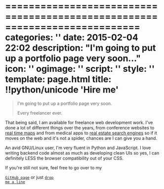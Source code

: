 ===========================================================================
categories: ''
date: 2015-02-04 22:02
description: "I'm going to put up a portfolio page very soon..."
icon: ''
ogimage: ''
script: ''
style: ''
template: page.html
title: !!python/unicode 'Hire me'
===========================================================================

<blockquote>
  <p>I'm going to put up a portfolio page very soon.</p>
  <footer>Every freelancer ever.</footer>
</blockquote>

That being said, I am available for freelance web development work. I've done a lot of different things over the years, from conference websites to [real time maps](https://ctf365.com/pages/map) and from medical apps to [real estate search engines](http://nemutam.co/) so if it moves on the web and it's not a spider, chances are I can give you a hand.

An avid GNU/Linux user, I'm very fluent in Python and JavaScript. I love writing backend code almost as much as developing clean UIs so yes, I can definitely LESS the browser compatibility out of your CSS.

If you're still not sure, feel free to go over to my

[`GitHub page`](https://github.com/g4b1nagy/) or just <a id="email" href="mailto:gabi_screw_your_spam@helpfulsheep.com"><code>drop me a line</code></a>
